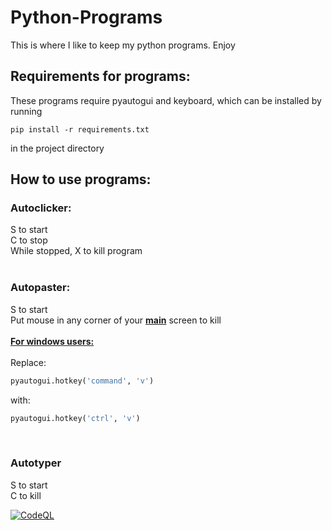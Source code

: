 # Python-Programs
This is where I like to keep my python programs. Enjoy
## Requirements for programs:
These programs require pyautogui and keyboard, which can be installed by running
```
pip install -r requirements.txt
```
in the project directory

## How to use programs:
### Autoclicker:
S to start <br>
C to stop <br>
While stopped, X to kill program<br><br>
### Autopaster:
S to start <br>
Put mouse in any corner of your <b><u>main</u></b> screen to kill <br><br>
<b><u>For windows users:</u></b><br><br>
Replace:
```python
pyautogui.hotkey('command', 'v')
```
with:
```python
pyautogui.hotkey('ctrl', 'v')
```
<br>

### Autotyper
S to start <br>
C to kill


[![CodeQL](https://github.com/fastnlight0/Python-Programs/actions/workflows/codeql-analysis.yml/badge.svg?branch=master)](https://github.com/fastnlight0/Python-Programs/actions/workflows/codeql-analysis.yml)
